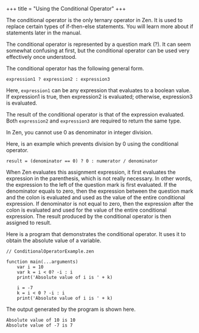 +++
title = "Using the Conditional Operator"
+++

The conditional operator is the only ternary operator in Zen.
It is used to replace certain types of if-then-else statements.
You will learn more about if statements later in the manual.

The conditional operator is represented by a question mark (?). 
It can seem somewhat confusing at first, but the conditional operator
can be used very effectively once understood.

The conditional operator has the following general form.
```
expression1 ? expression2 : expression3
```

Here, `expression1` can be any expression that evaluates to a boolean value.
If expression1 is true, then expression2 is evaluated; otherwise, expression3
is evaluated.

The result of the conditional operator is that of the expression evaluated.
Both `expression2` and `expression3` are required to return the same type.

In Zen, you cannot use 0 as denominator in integer division.

Here, is an example which prevents division by 0 using the conditional operator.
```
result = (denominator == 0) ? 0 : numerator / denominator
```

When Zen evaluates this assignment expression, it first evaluates the expression
in the parenthesis, which is not really necessary. In other words, the expression
to the left of the question mark is first evaluated. If the denominator equals
to zero, then the expression between the question mark and
the colon is evaluated and used as the value of the entire conditional
expression. If denominator is not equal to zero, then the expression after the colon
is evaluated and used for the value of the entire conditional expression. The result
produced by the conditional operator is then assigned to result.

Here is a program that demonstrates the conditional operator. It uses it to obtain the
absolute value of a variable.

```
// ConditionalOperatorExample.zen

function main(...arguments)
    var i = 10
    var k = i < 0? -i : i
    print('Absolute value of i is ' + k)

    i = -7
    k = i < 0 ? -i : i
    print('Absolute value of i is ' + k)
```

The output generated by the program is shown here.
```
Absolute value of 10 is 10
Absolute value of -7 is 7
```